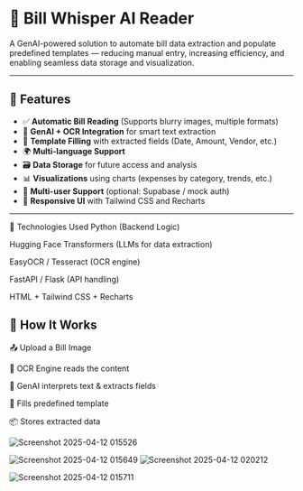 # 🧾 Bill Whisper AI Reader

A GenAI-powered solution to automate bill data extraction and populate predefined templates — reducing manual entry, increasing efficiency, and enabling seamless data storage and visualization.

---

## 🚀 Features

- ✅ **Automatic Bill Reading** (Supports blurry images, multiple formats)
- 🧠 **GenAI + OCR Integration** for smart text extraction
- 📝 **Template Filling** with extracted fields (Date, Amount, Vendor, etc.)
- 🌍 **Multi-language Support**
- 🗃️ **Data Storage** for future access and analysis
- 📊 **Visualizations** using charts (expenses by category, trends, etc.)
- 👥 **Multi-user Support** (optional: Supabase / mock auth)
- 📱 **Responsive UI** with Tailwind CSS and Recharts

---
🔧 Technologies Used
Python (Backend Logic)

Hugging Face Transformers (LLMs for data extraction)

EasyOCR / Tesseract (OCR engine)

FastAPI / Flask (API handling)

HTML + Tailwind CSS + Recharts 


## 🧠 How It Works
📤 Upload a Bill Image

👀 OCR Engine reads the content

🤖 GenAI interprets text & extracts fields

📄 Fills predefined template 


📦 Stores extracted data 

![Screenshot 2025-04-12 015526](https://github.com/user-attachments/assets/8c669c6d-de31-4011-a7cc-006502c994fa)



![Screenshot 2025-04-12 015649](https://github.com/user-attachments/assets/080ae111-d45b-458b-9c2a-d2c80ca8face)
![Screenshot 2025-04-12 020212](https://github.com/user-attachments/assets/b2220612-5e0d-4ecd-a1c8-93a2dc59d856)


![Screenshot 2025-04-12 015711](https://github.com/user-attachments/assets/862a01ae-ee30-4ed5-b9ce-b79be3fe724b)



